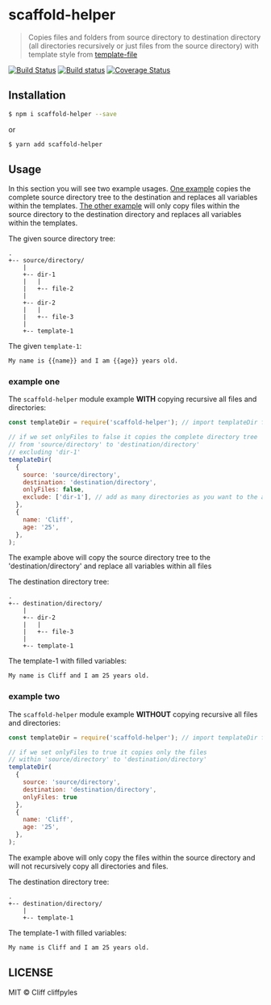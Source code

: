# scaffold-helper

> Copies files and folders from source directory to destination directory (all directories recursively or just files from the source directory) with template style from [template-file](https://github.com/gsandf/template-file#readme)

[![Build Status](https://travis-ci.org/cliffpyles/scaffold-helper.svg?branch=master)](https://travis-ci.org/cliffpyles/scaffold-helper)
[![Build status](https://ci.appveyor.com/api/projects/status/6xmc4f007uoacpcl?svg=true)](https://ci.appveyor.com/project/cliffpyles/scaffold-helper)
[![Coverage Status](https://coveralls.io/repos/github/cliffpyles/scaffold-helper/badge.svg?branch=master)](https://coveralls.io/github/cliffpyles/scaffold-helper?branch=master)

## Installation

```sh
$ npm i scaffold-helper --save
```

or

```sh
$ yarn add scaffold-helper
```

## Usage

In this section you will see two example usages. [One example](#example-one) copies the complete source directory tree to the destination and replaces all variables within the templates. [The other example](#example-two) will only copy files within the source directory to the destination directory and replaces all variables within the templates.

The given source directory tree:

```
.
+-- source/directory/
    |
    +-- dir-1
    |   |
    |   +-- file-2
    |
    +-- dir-2
    |   |
    |   +-- file-3
    |
    +-- template-1
```

The given `template-1`:

```txt
My name is {{name}} and I am {{age}} years old.
```

### example one

The `scaffold-helper` module example **WITH** copying recursive all files and directories:

```js
const templateDir = require('scaffold-helper'); // import templateDir from 'scaffold-helper';

// if we set onlyFiles to false it copies the complete directory tree
// from 'source/directory' to 'destination/directory'
// excluding 'dir-1'
templateDir(
  {
    source: 'source/directory',
    destination: 'destination/directory',
    onlyFiles: false,
    exclude: ['dir-1'], // add as many directories as you want to the array
  },
  {
    name: 'Cliff',
    age: '25',
  },
);
```

The example above will copy the source directory tree to the 'destination/directory' and replace all variables within all files

The destination directory tree:

```
.
+-- destination/directory/
    |
    +-- dir-2
    |   |
    |   +-- file-3
    |
    +-- template-1
```

The template-1 with filled variables:

```txt
My name is Cliff and I am 25 years old.
```

### example two

The `scaffold-helper` module example **WITHOUT** copying recursive all files and directories:

```js
const templateDir = require('scaffold-helper'); // import templateDir from 'scaffold-helper';

// if we set onlyFiles to true it copies only the files
// within 'source/directory' to 'destination/directory'
templateDir(
  {
    source: 'source/directory',
    destination: 'destination/directory',
    onlyFiles: true
  },
  {
    name: 'Cliff',
    age: '25',
  },
);
```

The example above will only copy the files within the source directory and will not recursively copy all directories and files.

The destination directory tree:

```
.
+-- destination/directory/
    |
    +-- template-1
```

The template-1 with filled variables:

```txt
My name is Cliff and I am 25 years old.
```

## LICENSE

MIT © Cliff cliffpyles

